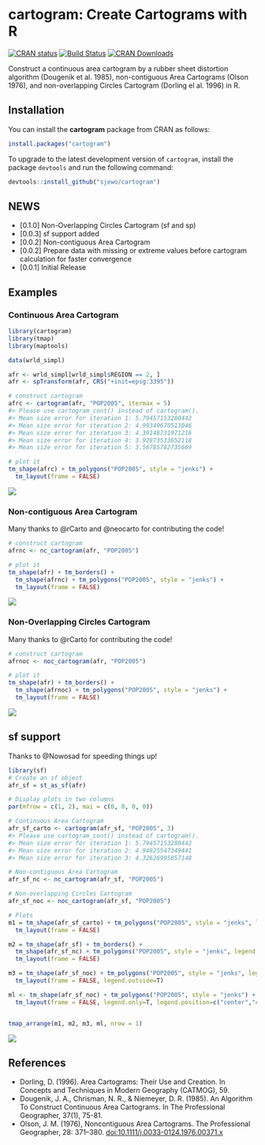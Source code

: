 cartogram: Create Cartograms with R
================

[![CRAN
status](http://www.r-pkg.org/badges/version/cartogram)](https://cran.r-project.org/package=cartogram)
[![Build
Status](https://travis-ci.org/sjewo/cartogram.svg?branch=master)](https://travis-ci.org/sjewo/cartogram)
[![CRAN
Downloads](http://cranlogs.r-pkg.org/badges/cartogram)](https://cran.r-project.org/package=cartogram)

Construct a continuous area cartogram by a rubber sheet distortion
algorithm (Dougenik et al. 1985), non-contiguous Area Cartograms (Olson
1976), and non-overlapping Circles Cartogram (Dorling el al. 1996) in R.

## Installation

You can install the **cartogram** package from CRAN as follows:

``` r
install.packages("cartogram")
```

To upgrade to the latest development version of `cartogram`, install the
package `devtools` and run the following command:

``` r
devtools::install_github("sjewo/cartogram")
```

## NEWS

  - \[0.1.0\] Non-Overlapping Circles Cartogram (sf and sp)
  - \[0.0.3\] sf support added
  - \[0.0.2\] Non-contiguous Area Cartogram
  - \[0.0.2\] Prepare data with missing or extreme values before
    cartogram calculation for faster convergence
  - \[0.0.1\] Initial Release

## Examples

### Continuous Area Cartogram

``` r
library(cartogram)
library(tmap)
library(maptools)

data(wrld_simpl)

afr <- wrld_simpl[wrld_simpl$REGION == 2, ]
afr <- spTransform(afr, CRS("+init=epsg:3395"))

# construct cartogram
afrc <- cartogram(afr, "POP2005", itermax = 5)
#> Please use cartogram_cont() instead of cartogram().
#> Mean size error for iteration 1: 5.79457153280442
#> Mean size error for iteration 2: 4.99349670513046
#> Mean size error for iteration 3: 4.39148731971216
#> Mean size error for iteration 4: 3.92873533652118
#> Mean size error for iteration 5: 3.56785782735669

# plot it
tm_shape(afrc) + tm_polygons("POP2005", style = "jenks") +
  tm_layout(frame = FALSE)
```

![](man/figures/README-carto-1.png)<!-- -->

### Non-contiguous Area Cartogram

Many thanks to @rCarto and @neocarto for contributing the code\!

``` r
# construct cartogram
afrnc <- nc_cartogram(afr, "POP2005")

# plot it
tm_shape(afr) + tm_borders() +
  tm_shape(afrnc) + tm_polygons("POP2005", style = "jenks") +
  tm_layout(frame = FALSE)
```

![](man/figures/README-nc-1.png)<!-- -->

### Non-Overlapping Circles Cartogram

Many thanks to @rCarto for contributing the code\!

``` r
# construct cartogram
afrnoc <- noc_cartogram(afr, "POP2005")

# plot it
tm_shape(afr) + tm_borders() +
  tm_shape(afrnoc) + tm_polygons("POP2005", style = "jenks") +
  tm_layout(frame = FALSE)
```

![](man/figures/README-noc-1.png)<!-- -->

## sf support

Thanks to @Nowosad for speeding things up\!

``` r
library(sf)
# Create an sf object
afr_sf = st_as_sf(afr)

# Display plots in two columns
par(mfrow = c(1, 2), mai = c(0, 0, 0, 0))

# Continuous Area Cartogram
afr_sf_carto <- cartogram(afr_sf, "POP2005", 3)
#> Please use cartogram_cont() instead of cartogram().
#> Mean size error for iteration 1: 5.79457153280442
#> Mean size error for iteration 2: 4.94825547349441
#> Mean size error for iteration 3: 4.32626995057148

# Non-contiguous Area Cartogram
afr_sf_nc <- nc_cartogram(afr_sf, "POP2005")

# Non-overlapping Circles Cartogram
afr_sf_noc <- noc_cartogram(afr_sf, "POP2005")

# Plots
m1 = tm_shape(afr_sf_carto) + tm_polygons("POP2005", style = "jenks", legend.show=FALSE) +
  tm_layout(frame = FALSE)

m2 = tm_shape(afr_sf) + tm_borders() + 
  tm_shape(afr_sf_nc) + tm_polygons("POP2005", style = "jenks", legend.show=FALSE) +
  tm_layout(frame = FALSE)

m3 = tm_shape(afr_sf_noc) + tm_polygons("POP2005", style = "jenks", legend.show=FALSE) +
  tm_layout(frame = FALSE, legend.outside=T)

ml <- tm_shape(afr_sf_noc) + tm_polygons("POP2005", style = "jenks") +
  tm_layout(frame = FALSE, legend.only=T, legend.position=c("center","center"))


tmap_arrange(m1, m2, m3, ml, nrow = 1)
```

![](man/figures/README-sfsupport-1.png)<!-- -->

## References

  - Dorling, D. (1996). Area Cartograms: Their Use and Creation. In
    Concepts and Techniques in Modern Geography (CATMOG), 59.
  - Dougenik, J. A., Chrisman, N. R., & Niemeyer, D. R. (1985). An
    Algorithm To Construct Continuous Area Cartograms. In The
    Professional Geographer, 37(1), 75-81.
  - Olson, J. M. (1976), Noncontiguous Area Cartograms. The Professional
    Geographer, 28: 371–380. <doi:10.1111/j.0033-0124.1976.00371.x>
